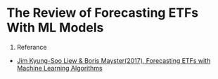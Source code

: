 # The Review of Forecasting ETFs With ML Models
1. Referance
 - [Jim Kyung-Soo Liew & Boris Mayster(2017), Forecasting ETFs with Machine Learning Algorithms](https://papers.ssrn.com/sol3/papers.cfm?abstract_id=2899520)

